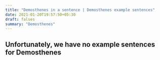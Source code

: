 ```yaml
---
title: "Demosthenes in a sentence | Demosthenes example sentences"
date: 2021-01-20T19:57:50+05:30
draft: falses
summary: "Demosthenes"
---
```

## Unfortunately, we have no example sentences for Demosthenes                 
